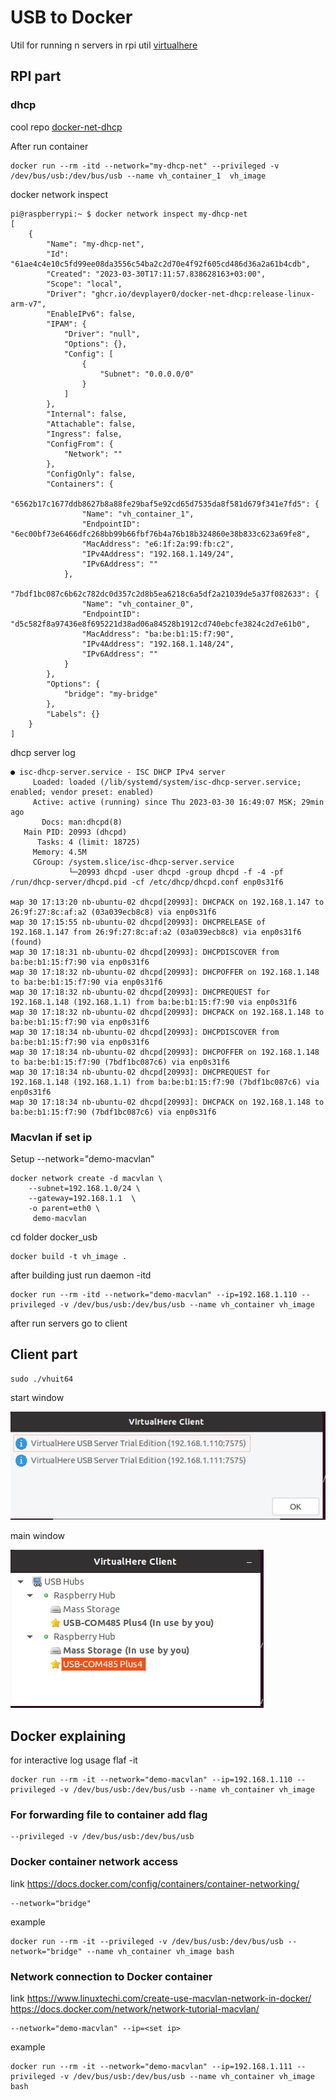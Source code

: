 # USB to Docker
Util for running n servers in rpi util [virtualhere](https://www.virtualhere.com/usb_server_software)

## RPI part
### dhcp 
cool repo [docker-net-dhcp](https://github.com/devplayer0/docker-net-dhcp)

After run container 
```
docker run --rm -itd --network="my-dhcp-net" --privileged -v /dev/bus/usb:/dev/bus/usb --name vh_container_1  vh_image
```
docker network inspect
```
pi@raspberrypi:~ $ docker network inspect my-dhcp-net 
[
    {
        "Name": "my-dhcp-net",
        "Id": "61ae4c4e10c5fd99ee08da3556c54ba2c2d70e4f92f605cd486d36a2a61b4cdb",
        "Created": "2023-03-30T17:11:57.838628163+03:00",
        "Scope": "local",
        "Driver": "ghcr.io/devplayer0/docker-net-dhcp:release-linux-arm-v7",
        "EnableIPv6": false,
        "IPAM": {
            "Driver": "null",
            "Options": {},
            "Config": [
                {
                    "Subnet": "0.0.0.0/0"
                }
            ]
        },
        "Internal": false,
        "Attachable": false,
        "Ingress": false,
        "ConfigFrom": {
            "Network": ""
        },
        "ConfigOnly": false,
        "Containers": {
            "6562b17c1677ddb8627b8a88fe29baf5e92cd65d7535da8f581d679f341e7fd5": {
                "Name": "vh_container_1",
                "EndpointID": "6ec00bf73e6466dfc268bb99b66fbf76b4a76b18b324860e38b833c623a69fe8",
                "MacAddress": "e6:1f:2a:99:fb:c2",
                "IPv4Address": "192.168.1.149/24",
                "IPv6Address": ""
            },
            "7bdf1bc087c6b62c782dc0d357c2d8b5ea6218c6a5df2a21039de5a37f082633": {
                "Name": "vh_container_0",
                "EndpointID": "d5c582f8a97436e8f695221d38ad06a84528b1912cd740ebcfe3824c2d7e61b0",
                "MacAddress": "ba:be:b1:15:f7:90",
                "IPv4Address": "192.168.1.148/24",
                "IPv6Address": ""
            }
        },
        "Options": {
            "bridge": "my-bridge"
        },
        "Labels": {}
    }
]

```
dhcp server log
```
● isc-dhcp-server.service - ISC DHCP IPv4 server
     Loaded: loaded (/lib/systemd/system/isc-dhcp-server.service; enabled; vendor preset: enabled)
     Active: active (running) since Thu 2023-03-30 16:49:07 MSK; 29min ago
       Docs: man:dhcpd(8)
   Main PID: 20993 (dhcpd)
      Tasks: 4 (limit: 18725)
     Memory: 4.5M
     CGroup: /system.slice/isc-dhcp-server.service
             └─20993 dhcpd -user dhcpd -group dhcpd -f -4 -pf /run/dhcp-server/dhcpd.pid -cf /etc/dhcp/dhcpd.conf enp0s31f6

мар 30 17:13:20 nb-ubuntu-02 dhcpd[20993]: DHCPACK on 192.168.1.147 to 26:9f:27:8c:af:a2 (03a039ecb8c8) via enp0s31f6
мар 30 17:15:55 nb-ubuntu-02 dhcpd[20993]: DHCPRELEASE of 192.168.1.147 from 26:9f:27:8c:af:a2 (03a039ecb8c8) via enp0s31f6 (found)
мар 30 17:18:31 nb-ubuntu-02 dhcpd[20993]: DHCPDISCOVER from ba:be:b1:15:f7:90 via enp0s31f6
мар 30 17:18:32 nb-ubuntu-02 dhcpd[20993]: DHCPOFFER on 192.168.1.148 to ba:be:b1:15:f7:90 via enp0s31f6
мар 30 17:18:32 nb-ubuntu-02 dhcpd[20993]: DHCPREQUEST for 192.168.1.148 (192.168.1.1) from ba:be:b1:15:f7:90 via enp0s31f6
мар 30 17:18:32 nb-ubuntu-02 dhcpd[20993]: DHCPACK on 192.168.1.148 to ba:be:b1:15:f7:90 via enp0s31f6
мар 30 17:18:34 nb-ubuntu-02 dhcpd[20993]: DHCPDISCOVER from ba:be:b1:15:f7:90 via enp0s31f6
мар 30 17:18:34 nb-ubuntu-02 dhcpd[20993]: DHCPOFFER on 192.168.1.148 to ba:be:b1:15:f7:90 (7bdf1bc087c6) via enp0s31f6
мар 30 17:18:34 nb-ubuntu-02 dhcpd[20993]: DHCPREQUEST for 192.168.1.148 (192.168.1.1) from ba:be:b1:15:f7:90 (7bdf1bc087c6) via enp0s31f6
мар 30 17:18:34 nb-ubuntu-02 dhcpd[20993]: DHCPACK on 192.168.1.148 to ba:be:b1:15:f7:90 (7bdf1bc087c6) via enp0s31f6

```
### Macvlan if set ip
Setup --network="demo-macvlan" 
```
docker network create -d macvlan \
    --subnet=192.168.1.0/24 \
    --gateway=192.168.1.1  \
    -o parent=eth0 \
     demo-macvlan
```

cd folder docker_usb
```
docker build -t vh_image . 
```
after building just run daemon -itd
```
docker run --rm -itd --network="demo-macvlan" --ip=192.168.1.110 --privileged -v /dev/bus/usb:/dev/bus/usb --name vh_container vh_image
```

after run servers go to client

## Client part 
```
sudo ./vhuit64
```
start window

![Alt text](images/start_win.png?raw=true "Optional Title")

main window

![Alt text](images/main_win.png?raw=true "Optional Title")

## Docker explaining
for interactive log usage flaf -it 
```
docker run --rm -it --network="demo-macvlan" --ip=192.168.1.110 --privileged -v /dev/bus/usb:/dev/bus/usb --name vh_container vh_image
```
### For forwarding file to container add flag

```
--privileged -v /dev/bus/usb:/dev/bus/usb
```


### Docker container network access

link https://docs.docker.com/config/containers/container-networking/
```
--network="bridge"
```
example 

```
docker run --rm -it --privileged -v /dev/bus/usb:/dev/bus/usb --network="bridge" --name vh_container vh_image bash
```

### Network connection to Docker container
link https://www.linuxtechi.com/create-use-macvlan-network-in-docker/  https://docs.docker.com/network/network-tutorial-macvlan/
```
--network="demo-macvlan" --ip=<set ip>
```
example 
```
docker run --rm -it --network="demo-macvlan" --ip=192.168.1.111 --privileged -v /dev/bus/usb:/dev/bus/usb --name vh_container vh_image bash
```


